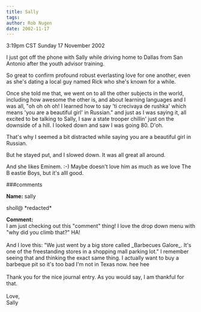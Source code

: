 ```yaml
---
title: Sally
tags: 
author: Rob Nugen
date: 2002-11-17
---
```


<p class=date>3:19pm CST Sunday 17 November 2002</p>

<p>I just got off the phone with Sally while driving home to Dallas
from San Antonio after the youth advisor training.</p>

<p>So great to confirm profound robust everlasting love for one
another, even as she's dating a local guy named Rick who she's known
for a while.</p>

<p>Once she told me that, we went on to all the other subjects in the
world, including how awesome the other is, and about learning
languages and I was all, "oh oh oh oh!  I learned how to say 'ti
crecivaya de rushka' which means 'you are a beautiful girl' in
Russian." and just as I was saying it, all excited to be talking to
Sally, I saw a state trooper chillin' just on the downside of a hill.
I looked down and saw I was going 80.  D'oh.</p>

<p>That's why I seemed a bit distracted while saying you are a
beautiful girl in Russian.</p>

<p>But he stayed put, and I slowed down.  It was all great all
around.</p>

<p>And she likes Eminem.  :-)  Maybe doesn't love him as much as we
love The B eastie Boys, but it's alll good.</p>

###comments

<p><b>Name:</b> sally
<p>sholl@ *redacted*
<p><b>Comment:</b>
<br>I am just checking out this "comment" thing! I love the drop down menu with "why did you climb that?" HA!<br>
<br>
And I love this: "We just went by a big store called _Barbecues Galore_. It's one of the freestanding stores in a shopping mall parking lot." I remember seeing that and thinking the exact same thing. I actually want to buy a barbeque pit so it's too bad I'm not in Texas now. hee hee<br>
<br>
Thank you for the nice journal entry. As you would say, I am thankful for that.<br>
<br>
Love,<br>
Sally<br>
<br>
